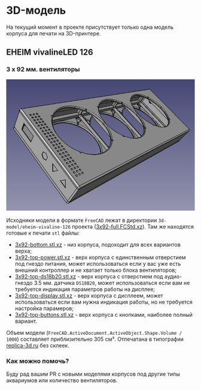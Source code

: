 # 3D-модель

На текущий момент в проекте присутствует только одна модель корпуса для печати на 3D-принтере.

## EHEIM vivalineLED 126

### 3 x 92 мм. вентиляторы

<p align='center'>
<img src='3d-model/eheim-vivaline-126/3x92-full.png' alt='3D модель корпуса для EHEIM vivalineLED 126 и 3 x 92 мм. вентиляторов' title='3D модель корпуса для EHEIM vivalineLED 126 и 3 x 92 мм. вентиляторов'>
</p>

Исходники модели в формате `FreeCAD` лежат в директории `3d-model/eheim-vivaline-126` проекта ([3x92-full.FCStd.xz](3d-model/eheim-vivaline-126/3x92-full.FCStd.xz)). Там же находятся готовые к печати `stl` файлы:

* [3x92-bottom.stl.xz](3d-model/eheim-vivaline-126/3x92-bottom.stl.xz) - низ корпуса, подоходит для всех вариантов верха;
* [3x92-top-power.stl.xz](3d-model/eheim-vivaline-126/3x92-top-power.stl.xz) - верх корпуса с единственным отверстием под гнездо питания, может использоваться если у вас уже есть внешний контроллер и не хватает только блока вентиляторов;
* [3x92-top-ds18b20.stl.xz](3d-model/eheim-vivaline-126/3x92-top-ds18b20.stl.xz) - верх корпуса с отверстием под аудио-гнездо 3.5 мм. датчика `DS18B20`, может использоваться если вам не требуется индикация параметров работы на дисплее;
* [3x92-top-display.stl.xz](3d-model/eheim-vivaline-126/3x92-top-display.stl.xz) - верх корпуса с дисплеем, может использоваться если вам нужна индикация работы, но не требуется настройка парамеров;
* [3x92-top-buttons.stl.xz](3d-model/eheim-vivaline-126/3x92-top-buttons.stl.xz) - верх корпуса с кнопками, наиболее полный вариант.

Объем модели (`FreeCAD.ActiveDocument.ActiveObject.Shape.Volume / 1000`) составляет приблизительно 305 см³. Отпечатана в типографии [replica-3d.ru](https://replica-3d.ru) без склеек.

### Как можно помочь?

Буду рад вашим PR с новыми моделями корпусов под другие типы аквариумов или количество вентиляторов.
